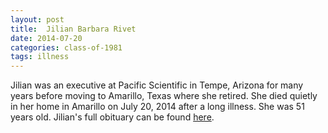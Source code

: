 ```yaml
---
layout: post
title:  Jilian Barbara Rivet
date: 2014-07-20
categories: class-of-1981
tags: illness
---
```

Jilian was an executive at Pacific Scientific in Tempe, Arizona for many years before moving to Amarillo, Texas where she retired.  She died quietly in her home in Amarillo on July 20, 2014 after a long illness.  She was 51 years old.  Jilian's full obituary can be found [here](http://tinyurl.com/m6cbuwp).
